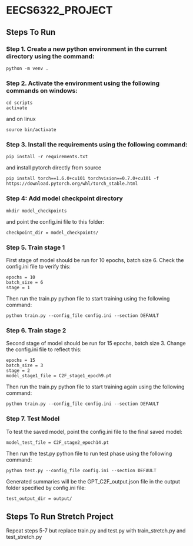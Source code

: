 # EECS6322_PROJECT

## Steps To Run

### Step 1. Create a new python environment in the current directory using the command:

```
python -m venv .
```

### Step 2. Activate the environment using the following commands on windows:

```
cd scripts
activate
```

and on linux

```
source bin/activate
```

### Step 3. Install the requirements using the following command:

```
pip install -r requirements.txt
```

and install pytorch directly from source

```
pip install torch==1.6.0+cu101 torchvision==0.7.0+cu101 -f https://download.pytorch.org/whl/torch_stable.html
```

### Step 4: Add model checkpoint directory

```
mkdir model_checkpoints
```

and point the config.ini file to this folder:

```
checkpoint_dir = model_checkpoints/
```

### Step 5. Train stage 1 

First stage of model should be run for 10 epochs, batch size 6. Check the config.ini file to verify this:

```
epochs = 10
batch_size = 6
stage = 1
```

Then run the train.py python file to start training using the following command:

```
python train.py --config_file config.ini --section DEFAULT
```


### Step 6. Train stage 2 

Second stage of model should be run for 15 epochs, batch size 3. Change the config.ini file to reflect this:

```
epochs = 15
batch_size = 3
stage = 2
model_stage1_file = C2F_stage1_epoch9.pt
```

Then run the train.py python file to start training again using the following command:

```
python train.py --config_file config.ini --section DEFAULT
```


### Step 7. Test Model 

To test the saved model, point the config.ini file to the final saved model:

```
model_test_file = C2F_stage2_epoch14.pt
```

Then run the test.py python file to run test phase using the following command:

```
python test.py --config_file config.ini --section DEFAULT
```

Generated summaries will be the GPT_C2F_output.json file in the output folder specified by config.ini file:

```
test_output_dir = output/
```



## Steps To Run Stretch Project

Repeat steps 5-7 but replace train.py and test.py with train_stretch.py and test_stretch.py